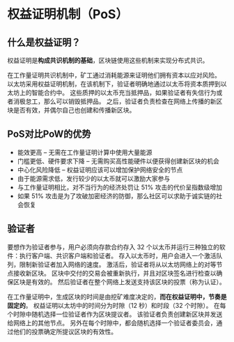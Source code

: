 # 权益证明机制（PoS）

## 什么是权益证明？

权益证明是**构成共识机制的基础**，区块链使用这些机制来实现分布式共识。 

在工作量证明共识机制中，矿工通过消耗能源来证明他们拥有资本以应对风险。 以太坊采用权益证明机制，在该机制下，验证者明确地通过以太币将资本质押到以太坊上的智能合约中。 这些质押的以太币充当抵押品，如果验证者有失信行为或者消极怠工，那么可以销毁抵押品。 之后，验证者负责检查在网络上传播的新区块是否有效，并偶尔自己也创建和传播新区块。

## PoS对比PoW的优势

* 能效更高 – 无需在工作量证明计算中使用大量能源
* 门槛更低、硬件要求下降 – 无需购买高性能硬件以便获得创建新区块的机会
* 中心化风险降低 – 权益证明应该可以增加保护网络安全的节点
* 由于能源需求低，发行较少的以太币就可以激励大家参与
* 与工作量证明相比，对不当行为的经济处罚让 51% 攻击的代价呈指数级增加
* 如果 51% 攻击是为了攻破加密经济的防御，那么社区可以求助于诚实链的社会恢复

## 验证者

要想作为验证者参与，用户必须向存款合约存入 32 个以太币并运行三种独立的软件：执行客户端、共识客户端和验证者。 存入以太币时，用户会进入一个激活队列，限制新验证者加入网络的速度。 激活后，验证者将从以太坊网络上的对等节点接收新区块。 区块中交付的交易会被重新执行，并且对区块签名进行检查以确保区块是有效的。 然后验证者在整个网络上发送支持该区块的投票（称为认证）。

在工作量证明中，生成区块的时间是由挖矿难度决定的，**而在权益证明中，节奏是固定的**。 权益证明以太坊中的时间分为时隙（12 秒）和时段（32 个时隙）。 在每个时隙中随机选择一位验证者作为区块提议者。 该验证者负责创建新区块并发送给网络上的其他节点。 另外在每个时隙中，都会随机选择一个验证者委员会，通过他们的投票确定所提议区块的有效性。